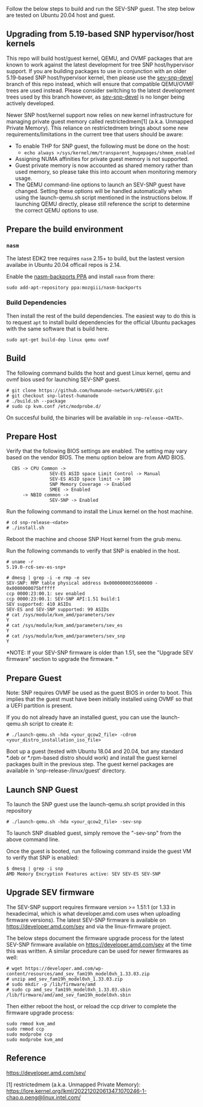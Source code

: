 Follow the below steps to build and run the SEV-SNP guest. The step below are tested on Ubuntu 20.04 host and guest.

## Upgrading from 5.19-based SNP hypervisor/host kernels

This repo will build host/guest kernel, QEMU, and OVMF packages that are known to work against the latest development for tree SNP host/hypervisor support. If you are building packages to use in conjunction with an older 5.19-based SNP host/hypervisor kernel, then please use the [sev-snp-devel](https://github.com/amdese/amdsev/tree/sev-snp-devel) branch of this repo instead, which will ensure that compatible QEMU/OVMF trees are used instead. Please consider switching to the latest development trees used by this branch however, as [sev-snp-devel](https://github.com/amdese/amdsev/tree/sev-snp-devel) is no longer being actively developed.

Newer SNP host/kernel support now relies on new kernel infrastructure for managing private guest memory called restrictedmem[1] (a.k.a. Unmapped Private Memory). This reliance on restrictedmem brings about some new requirements/limitations in the current tree that users should be aware:
* To enable THP for SNP guest, the following must be done on the host:
  * `echo always >/sys/kernel/mm/transparent_hugepages/shmem_enabled`
* Assigning NUMA affinities for private guest memory is not supported.
* Guest private memory is now accounted as shared memory rather than used memory, so please take this into account when monitoring memory usage.
* The QEMU command-line options to launch an SEV-SNP guest have changed. Setting these options will be handled automatically when using the launch-qemu.sh script mentioned in the instructions below. If launching QEMU directly, please still reference the script to determine the correct QEMU options to use.

## Prepare the build environment

### `nasm`

The latest EDK2 tree requires `nasm` 2.15+ to build, but the lastest version availabe in Ubuntu 20.04 officail repos is 2.14.

Enable the [nasm-backports PPA](https://launchpad.net/~mozgiii/+archive/ubuntu/nasm-backports) and install `nasm` from there:

```shell
sudo add-apt-repository ppa:mozgiii/nasm-backports
```

### Build Dependencies

Then install the rest of the build dependencies. The easiest way to do this is to request `apt` to install build dependencies for the official Ubuntu packages with the same software that is build here.

```
sudo apt-get build-dep linux qemu ovmf
```

## Build

The following command builds the host and guest Linux kernel, qemu and ovmf bios used for launching SEV-SNP guest.

````
# git clone https://github.com/humanode-network/AMDSEV.git
# git checkout snp-latest-humanode
# ./build.sh --package
# sudo cp kvm.conf /etc/modprobe.d/
````
On succesful build, the binaries will be available in `snp-release-<DATE>`.

## Prepare Host

Verify that the following BIOS settings are enabled. The setting may vary based on the vendor BIOS. The menu option below are from AMD BIOS.
  
```
  CBS -> CPU Common ->
                SEV-ES ASID space Limit Control -> Manual
                SEV-ES ASID space limit -> 100
                SNP Memory Coverage -> Enabled 
                SMEE -> Enabled
      -> NBIO common ->
                SEV-SNP -> Enabled
```
  
Run the following command to install the Linux kernel on the host machine.

```
# cd snp-release-<date>
# ./install.sh
```

Reboot the machine and choose SNP Host kernel from the grub menu.

Run the following commands to verify that SNP is enabled in the host.

````
# uname -r
5.19.0-rc6-sev-es-snp+

# dmesg | grep -i -e rmp -e sev
SEV-SNP: RMP table physical address 0x0000000035600000 - 0x0000000075bfffff
ccp 0000:23:00.1: sev enabled
ccp 0000:23:00.1: SEV-SNP API:1.51 build:1
SEV supported: 410 ASIDs
SEV-ES and SEV-SNP supported: 99 ASIDs
# cat /sys/module/kvm_amd/parameters/sev
Y
# cat /sys/module/kvm_amd/parameters/sev_es 
Y
# cat /sys/module/kvm_amd/parameters/sev_snp 
Y

````
  
*NOTE: If your SEV-SNP firmware is older than 1.51, see the "Upgrade SEV firmware" section to upgrade the firmware. *
  
## Prepare Guest

Note: SNP requires OVMF be used as the guest BIOS in order to boot. This implies that the guest must have been initially installed using OVMF so that a UEFI partition is present.

If you do not already have an installed guest, you can use the launch-qemu.sh script to create it:

````
# ./launch-qemu.sh -hda <your_qcow2_file> -cdrom <your_distro_installation_iso_file>
````

Boot up a guest (tested with Ubuntu 18.04 and 20.04, but any standard *.deb or *.rpm-based distro should work) and install the guest kernel packages built in the previous step. The guest kernel packages are available in 'snp-release-<DATE>/linux/guest' directory.

## Launch SNP Guest

To launch the SNP guest use the launch-qemu.sh script provided in this repository

````
# ./launch-qemu.sh -hda <your_qcow2_file> -sev-snp
````

To launch SNP disabled guest, simply remove the "-sev-snp" from the above command line.

Once the guest is booted, run the following command inside the guest VM to verify that SNP is enabled:

````
$ dmesg | grep -i snp
AMD Memory Encryption Features active: SEV SEV-ES SEV-SNP
````

## Upgrade SEV firmware

The SEV-SNP support requires firmware version >= 1.51:1 (or 1.33 in hexadecimal, which is what developer.amd.com uses when uploading firmware versions). The latest SEV-SNP firmware is available on https://developer.amd.com/sev and via the linux-firmware project.

The below steps document the firmware upgrade process for the latest SEV-SNP firmware available on https://developer.amd.com/sev at the time this was written. A similar procedure can be used for newer firmwares as well:

```
# wget https://developer.amd.com/wp-content/resources/amd_sev_fam19h_model0xh_1.33.03.zip
# unzip amd_sev_fam19h_model0xh_1.33.03.zip
# sudo mkdir -p /lib/firmware/amd
# sudo cp amd_sev_fam19h_model0xh_1.33.03.sbin /lib/firmware/amd/amd_sev_fam19h_model0xh.sbin
```
Then either reboot the host, or reload the ccp driver to complete the firmware upgrade process:

```
sudo rmmod kvm_amd
sudo rmmod ccp
sudo modprobe ccp
sudo modprobe kvm_amd
```


## Reference

https://developer.amd.com/sev/

[1] restrictedmem (a.k.a. Unmapped Private Memory): https://lore.kernel.org/lkml/20221202061347.1070246-1-chao.p.peng@linux.intel.com/
